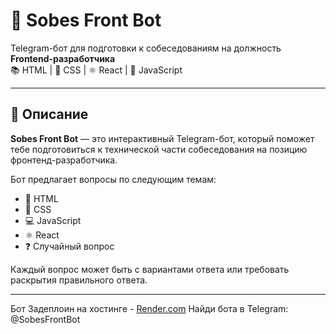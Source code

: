 # 🤖 Sobes Front Bot

Telegram-бот для подготовки к собеседованиям на должность **Frontend-разработчика**  
📚 HTML | 💅 CSS | ⚛️ React | 🧠 JavaScript

---

## 📝 Описание

**Sobes Front Bot** — это интерактивный Telegram-бот, который поможет тебе подготовиться к технической части собеседования на позицию фронтенд-разработчика.

Бот предлагает вопросы по следующим темам:
- 📄 HTML
- 🎨 CSS
- 💻 JavaScript
- ⚛️ React
- ❓ Случайный вопрос

Каждый вопрос может быть с вариантами ответа или требовать раскрытия правильного ответа.

---

Бот Задеплоин  на хостинге - [Render.com](https://render.com )
Найди бота в Telegram: @SobesFrontBot
 
